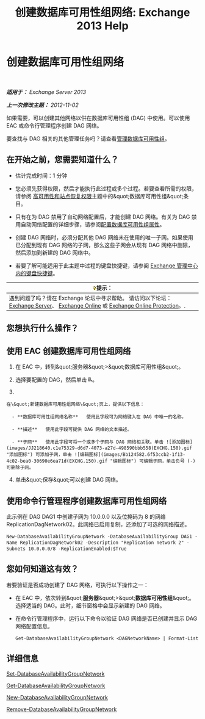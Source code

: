 ﻿---
title: '创建数据库可用性组网络: Exchange 2013 Help'
TOCTitle: 创建数据库可用性组网络
ms:assetid: 6caec7be-788a-4058-87a7-f31c575b870c
ms:mtpsurl: https://technet.microsoft.com/zh-cn/library/Dd298051(v=EXCHG.150)
ms:contentKeyID: 50490882
ms.date: 05/21/2018
mtps_version: v=EXCHG.150
ms.translationtype: MT
---

# 创建数据库可用性组网络

 

_**适用于：** Exchange Server 2013_

_**上一次修改主题：** 2012-11-02_

如果需要，可以创建其他网络以供在数据库可用性组 (DAG) 中使用。可以使用 EAC 或命令行管理程序创建 DAG 网络。

要查找与 DAG 相关的其他管理任务吗？请查看[管理数据库可用性组](managing-database-availability-groups-exchange-2013-help.md)。

## 在开始之前，您需要知道什么？

  - 估计完成时间：1 分钟

  - 您必须先获得权限，然后才能执行此过程或多个过程。若要查看所需的权限，请参阅 [高可用性和站点恢复权限](high-availability-and-site-resilience-permissions-exchange-2013-help.md)主题中的\&quot;数据库可用性组\&quot;条目。

  - 只有在为 DAG 禁用了自动网络配置后，才能创建 DAG 网络。有关为 DAG 禁用自动网络配置的详细步骤，请参阅[配置数据库可用性组属性](configure-database-availability-group-properties-exchange-2013-help.md)。

  - 创建 DAG 网络时，必须分配其他 DAG 网络未在使用的唯一子网。如果使用已分配到现有 DAG 网络的子网，那么这些子网会从现有 DAG 网络中删除，然后添加到新建的 DAG 网络中。

  - 若要了解可能适用于此主题中过程的键盘快捷键，请参阅 [Exchange 管理中心内的键盘快捷键](keyboard-shortcuts-in-the-exchange-admin-center-exchange-online-protection-help.md)。

<table>
<thead>
<tr class="header">
<th><img src="images/Bb124558.tip(EXCHG.150).gif" title="提示" alt="提示" />提示：</th>
</tr>
</thead>
<tbody>
<tr class="odd">
<td>遇到问题了吗？请在 Exchange 论坛中寻求帮助。 请访问以下论坛：<a href="https://go.microsoft.com/fwlink/p/?linkid=60612">Exchange Server</a>、 <a href="https://go.microsoft.com/fwlink/p/?linkid=267542">Exchange Online</a> 或 <a href="https://go.microsoft.com/fwlink/p/?linkid=285351">Exchange Online Protection</a>。.</td>
</tr>
</tbody>
</table>


## 您想执行什么操作？

## 使用 EAC 创建数据库可用性组网络

1.  在 EAC 中，转到\&quot;服务器\&quot;\>\&quot;数据库可用性组\&quot;。

2.  选择要配置的 DAG，然后单击 ![添加 DAG 网络](images/Dd298051.befcdc4e-7f7a-451d-a0a8-608c79f5d186(EXCHG.150).gif "添加 DAG 网络")。

3.  
    
    在\&quot;新建数据库可用性组网络\&quot;页上，提供以下信息：
    
      - **数据库可用性组网络名称**   使用此字段可为网络键入在 DAG 中唯一的名称。
    
      - **描述**   使用此字段可提供 DAG 网络的文本描述。
    
      - **子网**   使用此字段可将一个或多个子网与 DAG 网络相关联。单击 ![添加图标](images/JJ218640.c1e75329-d6d7-4073-a27d-498590bbb558(EXCHG.150).gif "添加图标") 可添加子网，单击 ![编辑图标](images/Bb124582.6f53ccb2-1f13-4c02-bea0-30690e6ea71d(EXCHG.150).gif "编辑图标") 可编辑子网，单击负号 (-) 可删除子网。

4.  单击\&quot;保存\&quot;可以创建 DAG 网络。

## 使用命令行管理程序创建数据库可用性组网络

此示例在 DAG DAG1 中创建子网为 10.0.0.0 以及位掩码为 8 的网络 ReplicationDagNetwork02。此网络已启用复制，还添加了可选的网络描述。

    New-DatabaseAvailabilityGroupNetwork -DatabaseAvailabilityGroup DAG1 -Name ReplicationDagNetwork02 -Description "Replication network 2" -Subnets 10.0.0.0/8 -ReplicationEnabled:$True

## 您如何知道这有效？

若要验证是否成功创建了 DAG 网络，可执行以下操作之一：

  - 在 EAC 中，依次转到\&quot;**服务器**\&quot;\>\&quot;**数据库可用性组**\&quot;。选择适当的 DAG。此时，细节窗格中会显示新建的 DAG 网络。

  - 在命令行管理程序中，运行以下命令以验证 DAG 网络是否已创建并显示 DAG 网络配置信息。
    
        Get-DatabaseAvailabilityGroupNetwork <DAGNetworkName> | Format-List

## 详细信息

[Set-DatabaseAvailabilityGroupNetwork](https://technet.microsoft.com/zh-cn/library/dd298008\(v=exchg.150\))

[Get-DatabaseAvailabilityGroupNetwork](https://technet.microsoft.com/zh-cn/library/dd297938\(v=exchg.150\))

[New-DatabaseAvailabilityGroupNetwork](https://technet.microsoft.com/zh-cn/library/dd335225\(v=exchg.150\))

[Remove-DatabaseAvailabilityGroupNetwork](https://technet.microsoft.com/zh-cn/library/dd298131\(v=exchg.150\))

